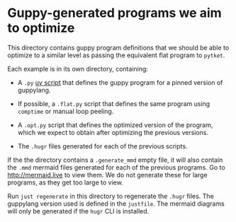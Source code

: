 # Guppy-generated programs we aim to optimize

This directory contains guppy program definitions that we should be able to optimize to a similar level as passing
the equivalent flat program to `pytket`.

Each example is in its own directory, containing:
- A `.py` [uv script](https://docs.astral.sh/uv/guides/scripts/) that defines the guppy program for a pinned version of guppylang.
- If possible, a `.flat.py` script that defines the same program using `comptime` or manual loop peeling.
- A `.opt.py` script that defines the optimized version of the program, which we
  expect to obtain after optimizing the previous versions.

- The `.hugr` files generated for each of the previous scripts.

If the the directory contains a `.generate_mmd` empty file, it will also contain
the `.mmd` mermaid files generated for each of the previous programs. Go to
<http://mermaid.live> to view them.
We do not generate these for large programs, as they get too large to view.

Run `just regenerate` in this directory to regenerate the `.hugr` files.
The guppylang version used is defined in the `justfile`.
The mermaid diagrams will only be generated if the `hugr` CLI is installed.